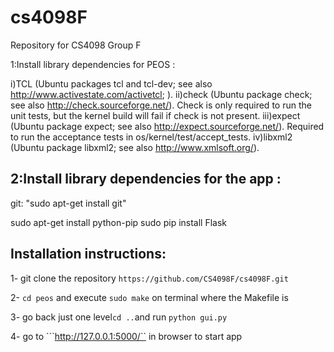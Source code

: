# cs4098F
Repository for CS4098 Group F


1:Install library dependencies for PEOS : 

i)TCL (Ubuntu packages tcl and tcl-dev; see also http://www.activestate.com/activetcl; ).
ii)check (Ubuntu package check; see also http://check.sourceforge.net/). Check is only required to run the unit tests, but the kernel build will fail if check is not present.
iii)expect (Ubuntu package expect; see also http://expect.sourceforge.net/). Required to run the acceptance tests in os/kernel/test/accept_tests.
iv)libxml2 (Ubuntu package libxml2; see also http://www.xmlsoft.org/).

## 2:Install library dependencies for the app :

git:
"sudo apt-get install git"

sudo apt-get install python-pip
sudo pip install Flask

## Installation instructions:

1- git clone the repository ``` https://github.com/CS4098F/cs4098F.git ```

2- ```cd peos``` and execute  ```sudo make```  on terminal where the Makefile is

3- go back just one level```cd ..```and run ```python gui.py``` 

4- go to ```http://127.0.0.1:5000/`` in browser to start app


